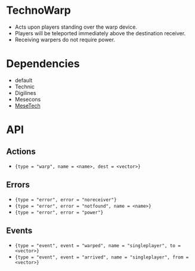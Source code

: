 # TechnoWarp
* Acts upon players standing over the warp device.
* Players will be teleported immediately above the destination receiver.
* Receiving warpers do not require power.

# Dependencies
* default
* Technic
* Digilines
* Mesecons
* [MeseTech](https://github.com/tigris-mt/mesetech)

# API
## Actions
* `{type = "warp", name = <name>, dest = <vector>}`
## Errors
* `{type = "error", error = "noreceiver"}`
* `{type = "error", error = "notfound", name = <name>}`
* `{type = "error", error = "power"}`
## Events
* `{type = "event", event = "warped", name = "singleplayer", to = <vector>}`
* `{type = "event", event = "arrived", name = "singleplayer", from = <vector>}`
